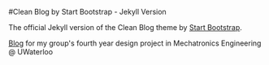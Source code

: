 #Clean Blog by Start Bootstrap - Jekyll Version

The official Jekyll version of the Clean Blog theme by [Start Bootstrap](http://startbootstrap.com/).

[Blog](http://blog.inmoshn.com/) for my group's fourth year design project in Mechatronics Engineering @ UWaterloo
